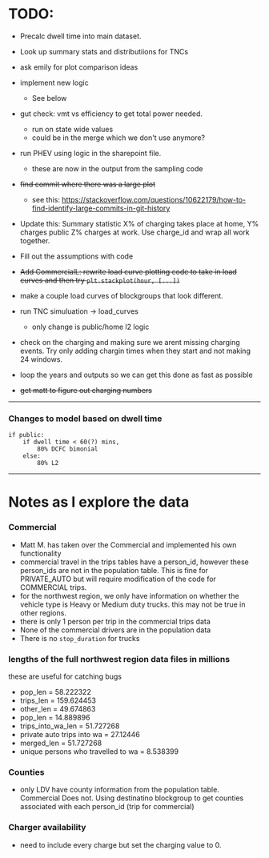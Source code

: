 # TODO:
* Precalc dwell time into main dataset.

* Look up summary stats and distributiions for TNCs

* ask emily for plot comparison ideas

* implement new logic
    - See below

* gut check: vmt vs efficiency to get total power needed. 
    - run on state wide values
    - could be in the merge which we don't use anymore?

* run PHEV using logic in the sharepoint file.
    - these are now in the output from the sampling code 


* ~~find commit where there was a large plot~~
    - see this: https://stackoverflow.com/questions/10622179/how-to-find-identify-large-commits-in-git-history

* Update this: Summary statistic X% of charging takes place at home, Y% charges public Z% charges at work. Use charge_id and wrap all work together. 

* Fill out the assumptions with code

* ~~Add CommercialL: rewrite load curve plotting code to take in load curves and then try `plt.stackplot(hour, [...])`~~

* make a couple load curves of blockgroups that look different. 

* run TNC simuluation -> load_curves
    - only change is public/home l2 logic

* check on the charging and making sure we arent missing charging events. Try only adding chargin times when they start and not making 24 windows. 

* loop the years and outputs so we can get this done as fast as possible
* ~~get matt to figure out charging numbers~~

---

### Changes to model based on dwell time
    if public:
        if dwell time < 60(?) mins, 
            80% DCFC bimonial
        else:
            80% L2

---

# Notes as I explore the data

### Commercial
* Matt M. has taken over the Commercial and implemented his own functionality
* commercial travel in the trips tables have a person_id, however these person_ids are not in the population table. This is fine for PRIVATE_AUTO but will require modification of the code for COMMERCIAL trips. 
* for the northwest region, we only have information on whether
the vehicle type is Heavy or Medium duty trucks. this may not be true in other regions.
* there is only 1 person per trip in the commercial trips data
* None of the commercial drivers are in the population data
* There is no `stop_duration` for trucks

### lengths of the full northwest region data files in millions
these are useful for catching bugs
* pop_len = 58.222322
* trips_len = 159.624453 
* other_len = 49.674863
* pop_len = 14.889896
* trips_into_wa_len = 51.727268
* private auto trips into wa = 27.12446
* merged_len = 51.727268 
* unique persons who travelled to wa = 8.538399



### Counties
* only LDV have county information from the population table. Commercial Does not. Using destinatino blockgroup to get counties associated with each person_id (trip for commercial)

### Charger availability
* need to include every charge but set the charging value to 0. 


